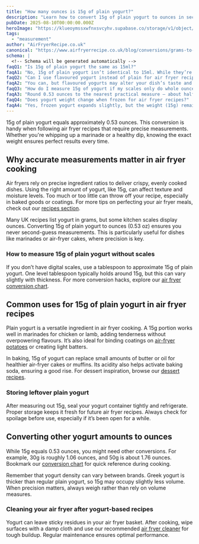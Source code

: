 ```yaml
---
title: "How many ounces is 15g of plain yogurt?"
description: "Learn how to convert 15g of plain yogurt to ounces in seconds. Perfect for air fryer recipes and precise measurements."
pubDate: 2025-08-10T00:00:00.000Z
heroImage: "https://klueoymssxwfnxsvcyhv.supabase.co/storage/v1/object/public/Shmucket/how-many-ounces-is-15g-plain-yogurt.webp"
tags:
  - "measurement"
author: "AirFryerRecipe.co.uk"
canonical: "https://www.airfryerrecipe.co.uk/blog/conversions/grams-to-ounces/how-many-ounces-is-15g-plain-yogurt"
schema: |
  <!-- Schema will be generated automatically -->
faqQ1: "Is 15g of plain yogurt the same as 15ml?"
faqA1: "No, 15g of plain yogurt isn’t identical to 15ml. While they’re close for thin yogurts, thicker varieties like Greek yogurt will differ. Weight (grams) is always more accurate than volume (ml) for consistent results in air fryer recipes."
faqQ2: "Can I use flavoured yogurt instead of plain for air fryer recipes?"
faqA2: "You can, but flavoured yogurts may alter your dish’s taste and sugar content. For savoury recipes like marinades, plain yogurt works best. If substituting, adjust other seasonings accordingly to balance flavours."
faqQ3: "How do I measure 15g of yogurt if my scales only do whole ounces?"
faqA3: "Round 0.53 ounces to the nearest practical measure – about half an ounce. For most air fryer recipes, this small variance won’t significantly impact results. Alternatively, use the tablespoon method mentioned earlier."
faqQ4: "Does yogurt weight change when frozen for air fryer recipes?"
faqA4: "Yes, frozen yogurt expands slightly, but the weight (15g) remains the same. Thaw completely and stir before measuring for accuracy. Frozen yogurt works well in some air fryer desserts, though texture may differ slightly from fresh."
---
```

<p>15g of plain yogurt equals approximately 0.53 ounces. This conversion is handy when following air fryer recipes that require precise measurements. Whether you're whipping up a marinade or a healthy dip, knowing the exact weight ensures perfect results every time.</p>

<h2>Why accurate measurements matter in air fryer cooking</h2>  
<p>Air fryers rely on precise ingredient ratios to deliver crispy, evenly cooked dishes. Using the right amount of yogurt, like 15g, can affect texture and moisture levels. Too much or too little can throw off your recipe, especially in baked goods or coatings. For more tips on perfecting your air fryer meals, check out our <a href=https://www.airfryerrecipe.co.uk/recipes>recipes section</a>.</p>  

<p>Many UK recipes list yogurt in grams, but some kitchen scales display ounces. Converting 15g of plain yogurt to ounces (0.53 oz) ensures you never second-guess measurements. This is particularly useful for dishes like marinades or air-fryer cakes, where precision is key.</p>  

<h3>How to measure 15g of plain yogurt without scales</h3>  
<p>If you don’t have digital scales, use a tablespoon to approximate 15g of plain yogurt. One level tablespoon typically holds around 15g, but this can vary slightly with thickness. For more conversion hacks, explore our <a href=https://www.airfryerrecipe.co.uk/air-fryer-conversion-chart>air fryer conversion chart</a>.</p>  

<h2>Common uses for 15g of plain yogurt in air fryer recipes</h2>  
<p>Plain yogurt is a versatile ingredient in air fryer cooking. A 15g portion works well in marinades for chicken or lamb, adding tenderness without overpowering flavours. It’s also ideal for binding coatings on <a href=https://www.airfryerrecipe.co.uk/recipe-category/potatoes>air-fryer potatoes</a> or creating light batters.</p>  

<p>In baking, 15g of yogurt can replace small amounts of butter or oil for healthier air-fryer cakes or muffins. Its acidity also helps activate baking soda, ensuring a good rise. For dessert inspiration, browse our <a href=https://www.airfryerrecipe.co.uk/recipe-category/dessert>dessert recipes</a>.</p>  

<h3>Storing leftover plain yogurt</h3>  
<p>After measuring out 15g, seal your yogurt container tightly and refrigerate. Proper storage keeps it fresh for future air fryer recipes. Always check for spoilage before use, especially if it’s been open for a while.</p>  

<h2>Converting other yogurt amounts to ounces</h2>  
<p>While 15g equals 0.53 ounces, you might need other conversions. For example, 30g is roughly 1.06 ounces, and 50g is about 1.76 ounces. Bookmark our <a href=https://www.airfryerrecipe.co.uk/air-fryer-conversion-chart>conversion chart</a> for quick reference during cooking.</p>  

<p>Remember that yogurt density can vary between brands. Greek yogurt is thicker than regular plain yogurt, so 15g may occupy slightly less volume. When precision matters, always weigh rather than rely on volume measures.</p>  

<h3>Cleaning your air fryer after yogurt-based recipes</h3>  
<p>Yogurt can leave sticky residues in your air fryer basket. After cooking, wipe surfaces with a damp cloth and use our recommended <a href=https://www.airfryerrecipe.co.uk/air-fryer-cleaner>air fryer cleaner</a> for tough buildup. Regular maintenance ensures optimal performance.</p>
